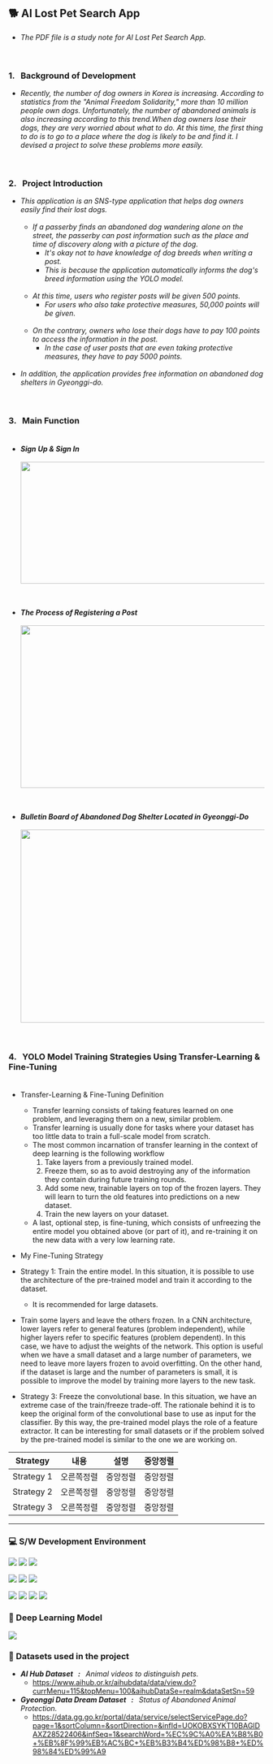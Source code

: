 ## 🐕  AI Lost Pet Search App 
- _The PDF file is a study note for AI Lost Pet Search App._ <br/> <br/> <br/> 

### 1. &nbsp; Background of Development <br/> 
- _Recently, the number of dog owners in Korea is increasing. According to statistics from the "Animal Freedom Solidarity," more than 10 million people own dogs. Unfortunately, the number of abandoned animals is also increasing according to this trend.When dog owners lose their dogs, they are very worried about what to do. At this time, the first thing to do is to go to a place where the dog is likely to be and find it. I devised a project to solve these problems more easily._ <br/><br/><br/>

### 2. &nbsp; Project Introduction <br/> 
- _This application is an SNS-type application that helps dog owners easily find their lost dogs._  <br/><br/> 
  - _If a passerby finds an abandoned dog wandering alone on the street, the passerby can post information such as the place and time of discovery along with a picture of the dog._ <br/>
    - _It's okay not to have knowledge of dog breeds when writing a post._ <br/>
    - _This is because the application automatically informs the dog's breed information using the YOLO model._ <br/><br/>
  - _At this time, users who register posts will be given 500 points._ <br/>
    - _For users who also take protective measures, 50,000 points will be given._ <br/><br/>
  - _On the contrary, owners who lose their dogs have to pay 100 points to access the information in the post._ <br/>
    - _In the case of user posts that are even taking protective measures, they have to pay 5000 points._ <br/><br/>
- _In addition, the application provides free information on abandoned dog shelters in Gyeonggi-do._ <br/><br/><br/>
 

### 3. &nbsp; Main Function <br/> <br/> 
- _**Sign Up & Sign In**_ <br/> <br/>
<img src="https://github.com/qortmdgh4141/AI_Lost_Pet_Search_App/blob/main/image/main_registration_login.png?raw=true"  width="640" height="240"> <br/> <br/> <br/>

- _**The Process of Registering a Post**_ <br/> <br/>
<img src="https://github.com/qortmdgh4141/AI_Lost_Pet_Search_App/blob/main/image/registering_a_post.png?raw=true"  width="1280" height="320"> <br/> <br/> <br/>

- _**Bulletin Board of Abandoned Dog Shelter Located in Gyeonggi-Do**_ <br/> <br/>
<img src="https://github.com/qortmdgh4141/AI_Lost_Pet_Search_App/blob/main/image/the_bulletin_board_of_the_abandoned_dog_shelter.png?raw=true"  width="960" height="380"> <br/> <br/> <br/>


### 4. &nbsp; YOLO Model Training Strategies Using Transfer-Learning & Fine-Tuning <br/> <br/>

- Transfer-Learning & Fine-Tuning Definition
  - Transfer learning consists of taking features learned on one problem, and leveraging them on a new, similar problem.
  - Transfer learning is usually done for tasks where your dataset has too little data to train a full-scale model from scratch.
  - The most common incarnation of transfer learning in the context of deep learning is the following workflow
    1. Take layers from a previously trained model.
    2. Freeze them, so as to avoid destroying any of the information they contain during future training rounds.
    3. Add some new, trainable layers on top of the frozen layers. They will learn to turn the old features into predictions on a new dataset.
    4. Train the new layers on your dataset.
  - A last, optional step, is fine-tuning, which consists of unfreezing the entire model you obtained above (or part of it), and re-training it on the new data with a very low learning rate.
  
  
 - My Fine-Tuning Strategy
  - Strategy 1: Train the entire model. In this situation, it is possible to use the architecture of the pre-trained model and
train it according to the dataset. 
    - It is recommended for large datasets.

  - Train some layers and leave the others frozen. In a CNN architecture, lower layers refer to general features (problem independent), while higher layers refer to specific features (problem dependent). In this case, we have to adjust
the weights of the network. This option is useful when we have a small dataset and a large number of parameters, we
need to leave more layers frozen to avoid overfitting. On the other hand, if the dataset is large and the number of parameters is small, it is possible to improve the model by training more layers to the new task.

- Strategy 3: Freeze the convolutional base. In this situation, we have an extreme case of the train/freeze trade-off.
The rationale behind it is to keep the original form of the
convolutional base to use as input for the classifier. By this
way, the pre-trained model plays the role of a feature extractor.
It can be interesting for small datasets or if the problem solved
by the pre-trained model is similar to the one we are working
on.

|Strategy|내용|설명|중앙정렬|
|:-----:|:-----:|:-----:|:-----:|
|Strategy 1|오른쪽정렬|중앙정렬|중앙정렬|
|Strategy 2|오른쪽정렬|중앙정렬|중앙정렬|
|Strategy 3|오른쪽정렬|중앙정렬|중앙정렬|




--------------------------
### 💻 S/W Development Environment
<p>
  <img src="https://img.shields.io/badge/Windows 10-0078D6?style=flat-square&logo=Windows&logoColor=white"/>
  <img src="https://img.shields.io/badge/Android Studio-3DDC84?style=flat-square&logo=Android&logoColor=white"/> 
  <img src="https://img.shields.io/badge/Firebase-blue?style=flat-square&logo=Firebase&logoColor=FFCA28"/>
</p>  
<p>
  <img src="https://img.shields.io/badge/PyCharm-66FF00?style=flat-square&logo=PyCharm&logoColor=black"/>
  <img src="https://img.shields.io/badge/NVIDIA-black?style=flat-square&logo=NVIDIA&logoColor=76B900"/>
  <img src="https://img.shields.io/badge/Anaconda-e9e9e9?style=flat-square&logo=Anaconda&logoColor=44A833"/>
</p>
<p>
  <img src="https://img.shields.io/badge/Python-3776AB?style=flat-square&logo=Python&logoColor=white"/>
  <img src="https://img.shields.io/badge/PyTorch-FF9900?style=flat-square&logo=PyTorch&logoColor=EE4C2C"/>
  <img src="https://img.shields.io/badge/NumPy-013243?style=flat-square&logo=Numpy&logoColor=blue"/>
  <img src="https://img.shields.io/badge/Java-FF0000?style=flat-square&logo=Java&logoColor=white"/> 
</p>   

### 🚀 Deep Learning Model
<p>
  <img src="https://img.shields.io/badge/YOLO-black?&logo=YOLO&logoColor=00FFFF"/>
</p>

### 💾 Datasets used in the project
- _**AI Hub Dataset &nbsp; : &nbsp;** Animal videos to distinguish pets._
  -  https://www.aihub.or.kr/aihubdata/data/view.do?currMenu=115&topMenu=100&aihubDataSe=realm&dataSetSn=59
- _**Gyeonggi Data Dream Dataset &nbsp; : &nbsp;** Status of Abandoned Animal Protection._
  -  https://data.gg.go.kr/portal/data/service/selectServicePage.do?page=1&sortColumn=&sortDirection=&infId=UOKOBXSYKT10BAGIDAXZ28522406&infSeq=1&searchWord=%EC%9C%A0%EA%B8%B0+%EB%8F%99%EB%AC%BC+%EB%B3%B4%ED%98%B8+%ED%98%84%ED%99%A9
